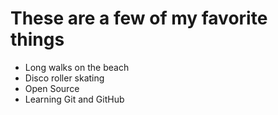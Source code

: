 # These are a few of my favorite things

- Long walks on the beach
- Disco roller skating
- Open Source
- Learning Git and GitHub

